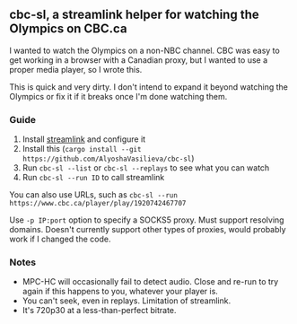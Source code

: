 ## cbc-sl, a streamlink helper for watching the Olympics on CBC.ca

I wanted to watch the Olympics on a non-NBC channel. CBC was easy to get working
in a browser with a Canadian proxy, but I wanted to use a proper media player,
so I wrote this.

This is quick and very dirty. I don't intend to expand it beyond watching the Olympics
or fix it if it breaks once I'm done watching them.

### Guide

1. Install [streamlink][sl] and configure it
2. Install this (`cargo install --git https://github.com/AlyoshaVasilieva/cbc-sl`)
3. Run `cbc-sl --list` or `cbc-sl --replays` to see what you can watch
4. Run `cbc-sl --run ID` to call streamlink

You can also use URLs, such as `cbc-sl --run https://www.cbc.ca/player/play/1920742467707`

Use `-p IP:port` option to specify a SOCKS5 proxy. Must support resolving domains.
Doesn't currently support other types of proxies, would probably work if I
changed the code.

[sl]: https://github.com/streamlink/streamlink

### Notes

* MPC-HC will occasionally fail to detect audio. Close and re-run to try again if this
  happens to you, whatever your player is.
* You can't seek, even in replays. Limitation of streamlink.
* It's 720p30 at a less-than-perfect bitrate.

